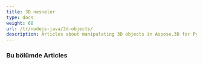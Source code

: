 ```yaml
---
title: 3D nesneler
type: docs
weight: 60
url: /tr/nodejs-java/3d-objects/
description: Articles about manipulating 3D objects in Aspose.3D for Python via .NET.
---
```

###  **Bu bölümde Articles**


